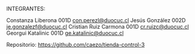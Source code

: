 INTEGRANTES:

Constanza Liberona 001D con.perezl@duocuc.cl 
Jesús González 002D je.gonzalezf@duocuc.cl 
Cristian Ruiz Carmona 001D cr.ruizc@duocuc.cl 
Georgui Katalinic 001D ge.katalinic@duocuc.cl

Repositorio:
https://github.com/caezo/tienda-control-3
